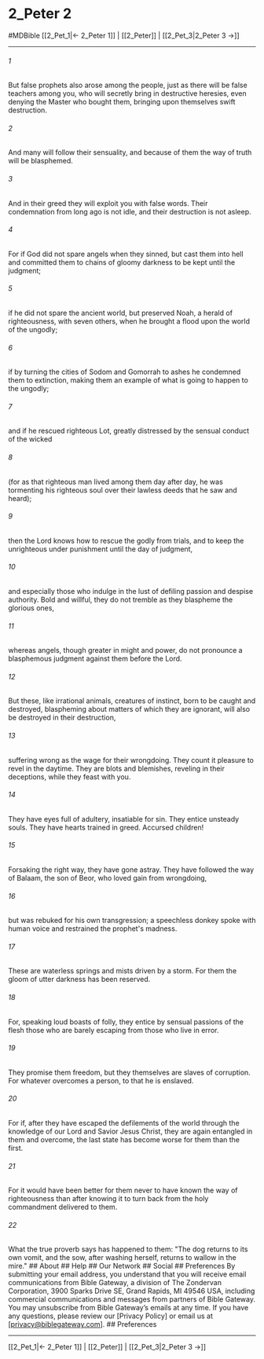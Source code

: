 # 2_Peter 2
#MDBible
[[2_Pet_1|← 2_Peter 1]] | [[2_Peter]] | [[2_Pet_3|2_Peter 3 →]]

***






###### 1 


But false prophets also arose among the people, just as there will be false teachers among you, who will secretly bring in destructive heresies, even denying the Master who bought them, bringing upon themselves swift destruction. 





###### 2 


And many will follow their sensuality, and because of them the way of truth will be blasphemed. 





###### 3 


And in their greed they will exploit you with false words. Their condemnation from long ago is not idle, and their destruction is not asleep. 





###### 4 


For if God did not spare angels when they sinned, but cast them into hell and committed them to chains of gloomy darkness to be kept until the judgment; 





###### 5 


if he did not spare the ancient world, but preserved Noah, a herald of righteousness, with seven others, when he brought a flood upon the world of the ungodly; 





###### 6 


if by turning the cities of Sodom and Gomorrah to ashes he condemned them to extinction, making them an example of what is going to happen to the ungodly; 





###### 7 


and if he rescued righteous Lot, greatly distressed by the sensual conduct of the wicked 





###### 8 


(for as that righteous man lived among them day after day, he was tormenting his righteous soul over their lawless deeds that he saw and heard); 





###### 9 


then the Lord knows how to rescue the godly from trials, and to keep the unrighteous under punishment until the day of judgment, 





###### 10 


and especially those who indulge in the lust of defiling passion and despise authority. Bold and willful, they do not tremble as they blaspheme the glorious ones, 





###### 11 


whereas angels, though greater in might and power, do not pronounce a blasphemous judgment against them before the Lord. 





###### 12 


But these, like irrational animals, creatures of instinct, born to be caught and destroyed, blaspheming about matters of which they are ignorant, will also be destroyed in their destruction, 





###### 13 


suffering wrong as the wage for their wrongdoing. They count it pleasure to revel in the daytime. They are blots and blemishes, reveling in their deceptions, while they feast with you. 





###### 14 


They have eyes full of adultery, insatiable for sin. They entice unsteady souls. They have hearts trained in greed. Accursed children! 





###### 15 


Forsaking the right way, they have gone astray. They have followed the way of Balaam, the son of Beor, who loved gain from wrongdoing, 





###### 16 


but was rebuked for his own transgression; a speechless donkey spoke with human voice and restrained the prophet's madness. 





###### 17 


These are waterless springs and mists driven by a storm. For them the gloom of utter darkness has been reserved. 





###### 18 


For, speaking loud boasts of folly, they entice by sensual passions of the flesh those who are barely escaping from those who live in error. 





###### 19 


They promise them freedom, but they themselves are slaves of corruption. For whatever overcomes a person, to that he is enslaved. 





###### 20 


For if, after they have escaped the defilements of the world through the knowledge of our Lord and Savior Jesus Christ, they are again entangled in them and overcome, the last state has become worse for them than the first. 





###### 21 


For it would have been better for them never to have known the way of righteousness than after knowing it to turn back from the holy commandment delivered to them. 





###### 22 


What the true proverb says has happened to them: "The dog returns to its own vomit, and the sow, after washing herself, returns to wallow in the mire." ## About ## Help ## Our Network ## Social ## Preferences By submitting your email address, you understand that you will receive email communications from Bible Gateway, a division of The Zondervan Corporation, 3900 Sparks Drive SE, Grand Rapids, MI 49546 USA, including commercial communications and messages from partners of Bible Gateway. You may unsubscribe from Bible Gateway&rsquo;s emails at any time. If you have any questions, please review our [Privacy Policy] or email us at [privacy@biblegateway.com]. ## Preferences

***

[[2_Pet_1|← 2_Peter 1]] | [[2_Peter]] | [[2_Pet_3|2_Peter 3 →]]
